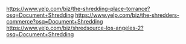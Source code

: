 https://www.yelp.com/biz/the-shredding-place-torrance?osq=Document+Shredding
https://www.yelp.com/biz/the-shredders-commerce?osq=Document+Shredding
https://www.yelp.com/biz/shredsource-los-angeles-2?osq=Document+Shredding

